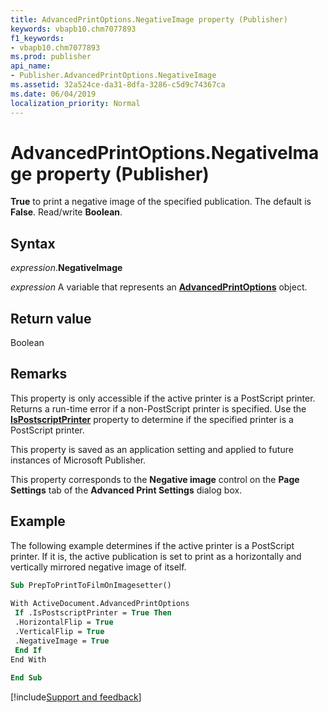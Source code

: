 ```yaml
---
title: AdvancedPrintOptions.NegativeImage property (Publisher)
keywords: vbapb10.chm7077893
f1_keywords:
- vbapb10.chm7077893
ms.prod: publisher
api_name:
- Publisher.AdvancedPrintOptions.NegativeImage
ms.assetid: 32a524ce-da31-8dfa-3286-c5d9c74367ca
ms.date: 06/04/2019
localization_priority: Normal
---
```



# AdvancedPrintOptions.NegativeImage property (Publisher)

**True** to print a negative image of the specified publication. The default is **False**. Read/write **Boolean**.


## Syntax

_expression_.**NegativeImage**

_expression_ A variable that represents an **[AdvancedPrintOptions](Publisher.AdvancedPrintOptions.md)** object.


## Return value

Boolean


## Remarks

This property is only accessible if the active printer is a PostScript printer. Returns a run-time error if a non-PostScript printer is specified. Use the **[IsPostscriptPrinter](Publisher.AdvancedPrintOptions.IsPostscriptPrinter.md)** property to determine if the specified printer is a PostScript printer.

This property is saved as an application setting and applied to future instances of Microsoft Publisher.

This property corresponds to the **Negative image** control on the **Page Settings** tab of the **Advanced Print Settings** dialog box.


## Example

The following example determines if the active printer is a PostScript printer. If it is, the active publication is set to print as a horizontally and vertically mirrored negative image of itself.

```vb
Sub PrepToPrintToFilmOnImagesetter() 
 
With ActiveDocument.AdvancedPrintOptions 
 If .IsPostscriptPrinter = True Then 
 .HorizontalFlip = True 
 .VerticalFlip = True 
 .NegativeImage = True 
 End If 
End With 
 
End Sub
```



[!include[Support and feedback](~/includes/feedback-boilerplate.md)]